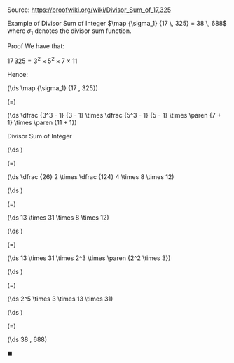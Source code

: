 # 

Source: https://proofwiki.org/wiki/Divisor_Sum_of_17,325

Example of Divisor Sum of Integer
$\map {\sigma_1} {17 \, 325} = 38 \, 688$
where $\sigma_1$ denotes the divisor sum function.


Proof
We have that:

$17 \, 325 = 3^2 \times 5^2 \times 7 \times 11$

Hence:














\(\ds \map {\sigma_1} {17 \, 325}\)

\(=\)







\(\ds \dfrac {3^3 - 1} {3 - 1} \times \dfrac {5^3 - 1} {5 - 1} \times \paren {7 + 1} \times \paren {11 + 1}\)





Divisor Sum of Integer














\(\ds \)

\(=\)







\(\ds \dfrac {26} 2 \times \dfrac {124} 4 \times 8 \times 12\)




















\(\ds \)

\(=\)







\(\ds 13 \times 31 \times 8 \times 12\)




















\(\ds \)

\(=\)







\(\ds 13 \times 31 \times 2^3 \times \paren {2^2 \times 3}\)




















\(\ds \)

\(=\)







\(\ds 2^5 \times 3 \times 13 \times 31\)




















\(\ds \)

\(=\)







\(\ds 38 \, 688\)









$\blacksquare$





